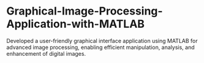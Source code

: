 # Graphical-Image-Processing-Application-with-MATLAB
Developed a user-friendly graphical interface application using MATLAB for advanced image processing, enabling efficient manipulation, analysis, and enhancement of digital images.
